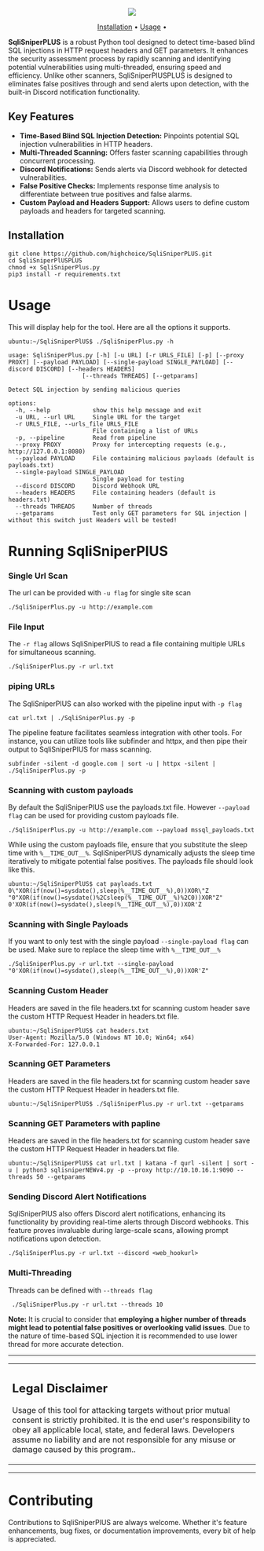 <p align="center">
<a href="https://opensource.org/licenses/MIT"><img src="https://img.shields.io/badge/license-MIT-_red.svg"></a>
</p>

<p align="center">
  <a href="#installation">Installation</a> •
  <a href="#usage">Usage</a> •
</p>

**SqliSniperPLUS** is a robust Python tool designed to detect time-based blind SQL injections in HTTP request headers and GET parameters. It enhances the security assessment process by rapidly scanning and identifying potential vulnerabilities using multi-threaded, ensuring speed and efficiency. Unlike other scanners, SqliSniperPlUSPLUS is designed to eliminates false positives through and send alerts upon detection, with the built-in Discord notification functionality.

## Key Features
- **Time-Based Blind SQL Injection Detection:** Pinpoints potential SQL injection vulnerabilities in HTTP headers.
- **Multi-Threaded Scanning:** Offers faster scanning capabilities through concurrent processing.
- **Discord Notifications:** Sends alerts via Discord webhook for detected vulnerabilities.
- **False Positive Checks:** Implements response time analysis to differentiate between true positives and false alarms.
- **Custom Payload and Headers Support:** Allows users to define custom payloads and headers for targeted scanning.


## Installation
```
git clone https://github.com/highchoice/SqliSniperPLUS.git
cd SqliSniperPlUSPLUS
chmod +x SqliSniperPlus.py
pip3 install -r requirements.txt
```
# Usage

This will display help for the tool. Here are all the options it supports.
```
ubuntu:~/SqliSniperPlUS$ ./SqliSniperPlus.py -h

usage: SqliSniperPlus.py [-h] [-u URL] [-r URLS_FILE] [-p] [--proxy PROXY] [--payload PAYLOAD] [--single-payload SINGLE_PAYLOAD] [--discord DISCORD] [--headers HEADERS]
                     [--threads THREADS] [--getparams]

Detect SQL injection by sending malicious queries

options:
  -h, --help            show this help message and exit
  -u URL, --url URL     Single URL for the target
  -r URLS_FILE, --urls_file URLS_FILE
                        File containing a list of URLs
  -p, --pipeline        Read from pipeline
  --proxy PROXY         Proxy for intercepting requests (e.g., http://127.0.0.1:8080)
  --payload PAYLOAD     File containing malicious payloads (default is payloads.txt)
  --single-payload SINGLE_PAYLOAD
                        Single payload for testing
  --discord DISCORD     Discord Webhook URL
  --headers HEADERS     File containing headers (default is headers.txt)
  --threads THREADS     Number of threads
  --getparams           Test only GET parameters for SQL injection | without this switch just Headers will be tested!
```

# Running SqliSniperPlUS
### Single Url Scan
The url can be provided with `-u flag` for single site scan
```
./SqliSniperPlus.py -u http://example.com
```
### File Input
The `-r flag` allows SqliSniperPlUS to read a file containing multiple URLs for simultaneous scanning.
```
./SqliSniperPlus.py -r url.txt
```
### piping URLs
The SqliSniperPlUS can also worked with the pipeline input with `-p flag`
```
cat url.txt | ./SqliSniperPlus.py -p
```
The pipeline feature facilitates seamless integration with other tools. For instance, you can utilize tools like subfinder and httpx, and then pipe their output to SqliSniperPlUS for mass scanning.
```
subfinder -silent -d google.com | sort -u | httpx -silent | ./SqliSniperPlus.py -p
```
### Scanning with custom payloads  
By default the SqliSniperPlUS use the payloads.txt file. However `--payload flag` can be used for providing custom payloads file.
```
./SqliSniperPlus.py -u http://example.com --payload mssql_payloads.txt
```
While using the custom payloads file, ensure that you substitute the sleep time with `%__TIME_OUT__%`. SqliSniperPlUS dynamically adjusts the sleep time iteratively to mitigate potential false positives.
The payloads file should look like this.
```
ubuntu:~/SqliSniperPlUS$ cat payloads.txt 
0\"XOR(if(now()=sysdate(),sleep(%__TIME_OUT__%),0))XOR\"Z
"0"XOR(if(now()=sysdate()%2Csleep(%__TIME_OUT__%)%2C0))XOR"Z"
0'XOR(if(now()=sysdate(),sleep(%__TIME_OUT__%),0))XOR'Z
```
### Scanning with Single Payloads
If you want to only test with the single payload `--single-payload flag` can be used. Make sure to replace the sleep time with `%__TIME_OUT__%`
```
./SqliSniperPlus.py -r url.txt --single-payload "0'XOR(if(now()=sysdate(),sleep(%__TIME_OUT__%),0))XOR'Z"
```
### Scanning Custom Header 
Headers are saved in the file headers.txt for scanning custom header save the custom HTTP Request Header in headers.txt file. 
```
ubuntu:~/SqliSniperPlUS$ cat headers.txt 
User-Agent: Mozilla/5.0 (Windows NT 10.0; Win64; x64)
X-Forwarded-For: 127.0.0.1
```
### Scanning GET Parameters 
Headers are saved in the file headers.txt for scanning custom header save the custom HTTP Request Header in headers.txt file. 
```
ubuntu:~/SqliSniperPlUS$ ./SqliSniperPlus.py -r url.txt --getparams
```
### Scanning GET Parameters with papline 
Headers are saved in the file headers.txt for scanning custom header save the custom HTTP Request Header in headers.txt file. 
```
ubuntu:~/SqliSniperPlUS$ cat url.txt | katana -f qurl -silent | sort -u | python3 sqlisniperNEWv4.py -p --proxy http://10.10.16.1:9090 --threads 50 --getparams
```
### Sending Discord Alert Notifications
SqliSniperPlUS also offers Discord alert notifications, enhancing its functionality by providing real-time alerts through Discord webhooks. This feature proves invaluable during large-scale scans, allowing prompt notifications upon detection.
```
./SqliSniperPlus.py -r url.txt --discord <web_hookurl>
```
### Multi-Threading 
Threads can be defined with `--threads flag`
```
 ./SqliSniperPlus.py -r url.txt --threads 10
```
**Note:** It is crucial to consider that **employing a higher number of threads might lead to potential false positives or overlooking valid issues**. Due to the nature of time-based SQL injection it is recommended to use lower thread for more accurate detection.

---

<table>
<tr>
<td>

## Legal Disclaimer

Usage of this tool for attacking targets without prior mutual consent is strictly prohibited. It is the end user's responsibility to obey all applicable local, state, and federal laws. Developers assume no liability and are not responsible for any misuse or damage caused by this program..

</td>
</tr>
</table>

---

# Contributing
Contributions to SqliSniperPlUS are always welcome. Whether it's feature enhancements, bug fixes, or documentation improvements, every bit of help is appreciated.



